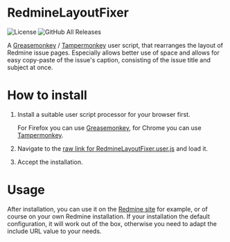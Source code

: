 # RedmineLayoutFixer
![License](https://img.shields.io/github/license/suterma/RedmineLayoutFixer.svg)
![GitHub All Releases](https://img.shields.io/github/downloads/suterma/RedmineLayoutFixer/total.svg)

A [Greasemonkey](https://www.greasespot.net/) / [Tampermonkey](https://tampermonkey.net/) user script, that rearranges the layout of Redmine issue pages. Especially allows better use of space and allows for easy copy-paste of the issue's caption, consisting of the issue title and subject at once.

# How to install
1. Install a suitable user script processor for your browser first. 

   For Firefox you can use [Greasemonkey](https://www.greasespot.net/), for Chrome you can use [Tampermonkey](https://tampermonkey.net/).
1. Navigate to the [raw link for RedmineLayoutFixer.user.js](https://github.com/suterma/RedmineLayoutFixer/raw/master/RedmineLayoutFixer.user.js) and load it.
1. Accept the installation.

# Usage
After installation, you can use it on the [Redmine site](https://redmine.org/projects/redmine/issues) for example, or of course on your own Redmine installation. If your installation the default configuration, it will work out of the box, otherwise you need to adapt the include URL value to your needs.
